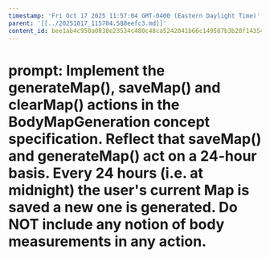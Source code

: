 ```yaml
---
timestamp: 'Fri Oct 17 2025 11:57:04 GMT-0400 (Eastern Daylight Time)'
parent: '[[../20251017_115704.588eefc3.md]]'
content_id: bee1ab4c950a0838e23534c480c48ca5242041b66c149587b3b28f143546cc53
---
```


# prompt: Implement the generateMap(), saveMap() and clearMap() actions in the BodyMapGeneration concept specification. Reflect that saveMap() and generateMap() act on a 24-hour basis. Every 24 hours (i.e. at midnight) the user's current Map is saved a new one is generated. Do NOT include any notion of body measurements in any action.
